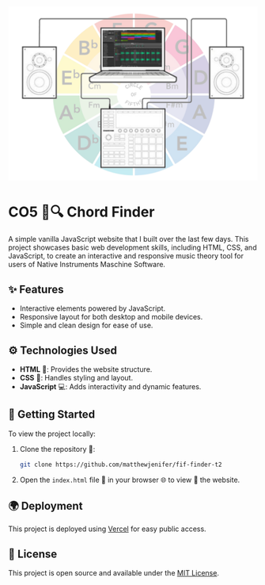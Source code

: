 ![Alt text](/images/MK3_frame1.png)

# CO5 🎹🔍 Chord Finder

A simple vanilla JavaScript website that I built over the last few days. This project showcases basic web development skills, including HTML, CSS, and JavaScript, to create an interactive  and responsive music theory tool for users of Native Instruments Maschine Software.

## ✨ Features

- Interactive  elements powered by JavaScript.
- Responsive  layout for both desktop and mobile devices.
- Simple and clean design for ease of use.

## ⚙️ Technologies Used

- **HTML** 📄: Provides the website structure.
- **CSS** 🎨: Handles styling and layout.
- **JavaScript** 💻: Adds interactivity and dynamic features.

## 🚀 Getting Started

To view the project locally:

1. Clone the repository 📂:
   ```sh
   git clone https://github.com/matthewjenifer/fif-finder-t2
   ```
2. Open the `index.html` file 📄 in your browser 🌐 to view 👀 the website.

## 🌍 Deployment

This project is deployed using [Vercel](https://vercel.com/) for easy public access.

## 📜 License

This project is open source and available under the [MIT License](📄).
